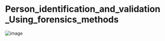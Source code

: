 # Person_identification_and_validation_Using_forensics_methods
![image](https://github.com/SAMBANGI-RAJU/Person_identification_and_validation_Using_forensics_methods/assets/115488085/60af9f46-84c1-40db-b4c4-6d24767c7427)
